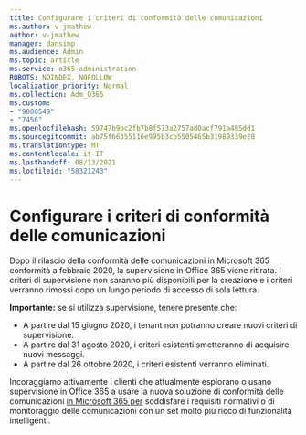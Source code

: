 ```yaml
---
title: Configurare i criteri di conformità delle comunicazioni
ms.author: v-jmathew
author: v-jmathew
manager: dansimp
ms.audience: Admin
ms.topic: article
ms.service: o365-administration
ROBOTS: NOINDEX, NOFOLLOW
localization_priority: Normal
ms.collection: Adm_O365
ms.custom:
- "9000549"
- "7456"
ms.openlocfilehash: 59747b9bc2fb7b8f573a2757ad0acf791a485dd1
ms.sourcegitcommit: ab75f66355116e995b3cb5505465b31989339e28
ms.translationtype: MT
ms.contentlocale: it-IT
ms.lasthandoff: 08/13/2021
ms.locfileid: "58321243"
---
```

# <a name="configure-communication-compliance-policies"></a>Configurare i criteri di conformità delle comunicazioni

Dopo il rilascio della conformità delle comunicazioni in Microsoft 365 conformità a febbraio 2020, la supervisione in Office 365 viene ritirata. I criteri di supervisione non saranno più disponibili per la creazione e i criteri verranno rimossi dopo un lungo periodo di accesso di sola lettura.

**Importante:** se si utilizza supervisione, tenere presente che:

- A partire dal 15 giugno 2020, i tenant non potranno creare nuovi criteri di supervisione.
- A partire dal 31 agosto 2020, i criteri esistenti smetteranno di acquisire nuovi messaggi.
- A partire dal 26 ottobre 2020, i criteri esistenti verranno eliminati.

Incoraggiamo attivamente i clienti che attualmente esplorano o usano supervisione in Office 365 a usare la nuova soluzione di conformità delle comunicazioni [in Microsoft 365 per](https://go.microsoft.com/fwlink/?linkid=2128593) soddisfare i requisiti normativi o di monitoraggio delle comunicazioni con un set molto più ricco di funzionalità intelligenti.
